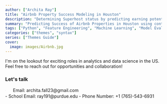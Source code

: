 ```yaml
---
author: ["Archita Ray"]
title: "Airbnb Property Success Modeling in Houston"
description: "Determining Superhost status by predicting earning potential of Houston Airbnb properties"
summary: "Predicting Success of Airbnb Properties in Houston using controllable & uncontrollable features"
tags: ["Python", "Feature Engineering", "Machine Learning", "Model Evaluation", "Excel", "Statistical Modelling", "Data Cleaning"]
categories: ["themes", "syntax"]
series: ["Themes Guide"]
cover:
  image: images/Airbnb.jpg
---
```

I'm on the lookout for exciting roles in analytics and data science in the US. 
Feel free to reach out for opportunities and collaboration!

### Let's talk
<div style="display: flex; align-items: center;">
  <svg xmlns="http://www.w3.org/2000/svg" viewBox="0 0 550.314 28.323" style="height: 20px; width: 20px; margin-right: 5px;"><path d="m27.728 20.384-4.242-4.242a1.982 1.982 0 0 0-1.413-.586h-.002c-.534 0-1.036.209-1.413.586L17.83 18.97l-8.485-8.485 2.828-2.828c.78-.78.78-2.05-.001-2.83L7.929.585A1.986 1.986 0 0 0 6.516 0h-.001C5.98 0 5.478.209 5.101.587L.858 4.83C.729 4.958-.389 6.168.142 8.827c.626 3.129 3.246 7.019 7.787 11.56 6.499 6.499 10.598 7.937 12.953 7.937 1.63 0 2.426-.689 2.604-.867l4.242-4.242c.378-.378.587-.881.586-1.416 0-.534-.208-1.037-.586-1.415zm-5.656 5.658c-.028.028-3.409 2.249-12.729-7.07C-.178 9.452 2.276 6.243 2.272 6.244L6.515 2l4.243 4.244-3.535 3.535a.999.999 0 0 0 0 1.414l9.899 9.899a.999.999 0 0 0 1.414 0l3.535-3.536 4.243 4.244-4.242 4.242z"/></svg>
  Email: archita.fall23@gmail.com
</div>
- School Email: ray191@purdue.edu
- Phone Number: +1 (765)-543-6931
